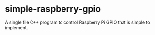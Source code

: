 # simple-raspberry-gpio
A single file C++ program to control Raspberry Pi GPIO that is simple to implement.
